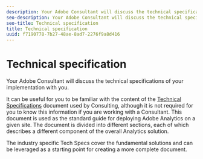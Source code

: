 ```yaml
---
description: Your Adobe Consultant will discuss the technical specifications of your implementation with you.
seo-description: Your Adobe Consultant will discuss the technical specifications of your implementation with you.
seo-title: Technical specification
title: Technical specification
uuid: f7190778-7b27-48ae-8ad7-2276f9a8d416
---
```


# Technical specification

Your Adobe Consultant will discuss the technical specifications of your implementation with you.

It can be useful for you to be familiar with the content of the [Technical Specifications](assets/tech-spec-template-05052015.docx) document used by Consulting, although it is not required for you to know this information if you are working with a Consultant. This document is used as the standard guide for deploying Adobe Analytics on a given site. The document is divided into different sections, each of which describes a different component of the overall Analytics solution.

The industry specific Tech Specs cover the fundamental solutions and can be leveraged as a starting point for creating a more complete document.​ 
